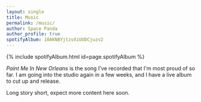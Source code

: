 ```yaml
---
layout: single
title: Music
permalink: /music/
author: Space Panda
author_profile: true
spotifyAlbum: 10AKNBYjtzvXiUUDCjuzv2
---
```


{% include spotifyAlbum.html id=page.spotifyAlbum %}

*Paint Me In New Orleans* is the song I've recorded that I'm most proud of so far. I am going into the studio again in a few weeks, and I have a live album to cut up and release. 

Long story short, expect more content here soon.
